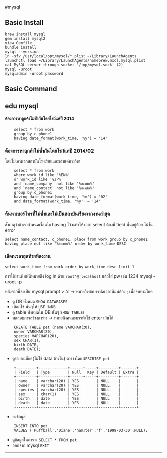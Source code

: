 #mysql

## Basic Install

```
brew install mysql
gem install mysql2
view Gemfile
bundle install
mysql --version
ln -sfv /usr/local/opt/mysql/*.plist ~/Library/LaunchAgents
launchctl load ~/Library/LaunchAgents/homebrew.mxcl.mysql.plist
cal MySQL server through socket '/tmp/mysql.sock' (2)
mysql -uroot
mysqladmin -uroot password
```

## Basic Command


## edu mysql

#### ต้องการหาลูกค้าไม่ซ้ำกันโดยโชว์แค่ปี 2014

```
	select * from work
	group by c_phone1 
	having date_format(work_time, '%y') = '14'
```

### ต้องการหาลูกค้าไม่ซ้ำกันโดยโชว์แค่ปี 2014/02 

โดยไม่เอาพวกสถาบันโรงเรียนและเอาแค่บางวิชา

```
	select * from work
	where work_id like '%EN%' 
	or work_id like '%JP%' 
	and `name_company` not like '%สถาบัน%'
	and `name_contact` not like '%สถาบัน%'
	group by c_phone1 
	having date_format(work_time, '%m') = '02' 
	and date_format(work_time, '%y') = '14'
```


### ค้นหาเบอร์โทรที่ไม่ซ้ำและไม่เป็นสถาบันเรียงจากงานล่าสุด

สังเกตุว่าถ้าเรากำหนดเงื่อนไข having ไว้จะทำให้
เวลา select ต้องมี field นั้นอยู่ด้วย ไม่งั้น error

```
select name_contact, c_phone1, place from work group by c_phone1 having place not like '%สถาบัน%' order by work_time DESC
```

### เลือกเวลาสุดท้ายที่ลงงาน

```
select work_time from work order by work_time desc limit 1
```

การใช้งานพิมพ์นี่หมายถึง log in ด้วย `root'@'localhost` แล้วใส่ pw เช่น 1234
	mysql -uroot -p

หลังจากนี้จะเป็น mysql prompt > ถ้า -> หมายถึงต่อบรรทัดเวลาพิมพ์ต้อง ; เพื่อจบประโยค

* ดู DB ทั้งหมด `SHOW DATABASES`
* เลือกใช้ นั้นๆให้ `USE ชื่อDB`
* ดู table ทั้งหมดใน DB นั้นๆ `SHOW TABLES`
* ทดสอบการสร้างตาราง -> หมายถึงคนละบรรทัดใช้ enter เว้นได้

```
	CREATE TABLE pet (name VARCHAR(20), 
	owner VARCHAR(20),
	species VARCHAR(20),
	sex CHAR(1),
	birth DATE,
	death DATE);
```

* ดูรายละเอียด(ไม่ใช่ data ข้างใน) ตารางโดย `DESCRIBE pet`

```
	+---------+-------------+------+-----+---------+-------+
	| Field   | Type        | Null | Key | Default | Extra |
	+---------+-------------+------+-----+---------+-------+
	| name    | varchar(20) | YES  |     | NULL    |       |
	| owner   | varchar(20) | YES  |     | NULL    |       |
	| species | varchar(20) | YES  |     | NULL    |       |
	| sex     | char(1)     | YES  |     | NULL    |       |
	| birth   | date        | YES  |     | NULL    |       |
	| death   | date        | YES  |     | NULL    |       |
	+---------+-------------+------+-----+---------+-------+
```

* ลงข้อมูล

```
	INSERT INTO pet
	VALUES ('Puffball','Diane','hamster','f','1999-03-30',NULL);
```

* ดูข้อมูลในตาราง `SELECT * FROM pet`
* ออกจาก mysql `EXIT`
-----